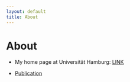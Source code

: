 ```yaml
---
layout: default
title: About
---
```

# About

- My home page at Universität Hamburg: [LINK](https://tams.informatik.uni-hamburg.de/people/cong/)

- [Publication](https://HitLyn.github.io/publications)
